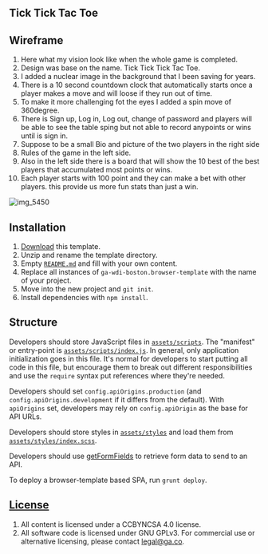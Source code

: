 ## Tick Tick Tac Toe ##

## Wireframe ##
<ol>
 <li>Here what my vision look like when the whole game is completed. </li>
 <li>Design was base on the name. Tick Tick Tick Tac Toe. </li>
 <li>I added a nuclear image in the background that I been saving for years.</li>
 <li>There is a 10 second countdown clock that automatically starts once a player makes a move and will loose if they run out of time.</li>
 <li>To make it more challenging fot the eyes I added a spin move of 360degree.</li>
 <li>There is Sign up, Log in, Log out, change of password and players will be able to see the table sping but not able to record anypoints or wins until is sign in.</li>
 <li>Suppose to be a small Bio and picture of the two players in the right side
 <li>Rules of the game in the left side. </li>
 <li>Also in the left side there is a board that will show the 10 best of the best players that accumulated most points or wins. </li>
 <li>Each player starts with 100 point and they can make a bet with other players. this provide us more fun stats than just a win. </li>
</ol>

![img_5450](https://user-images.githubusercontent.com/29930126/29295517-d0602c16-8122-11e7-8128-473d5ead4bc8.jpeg)



## Installation

1.  [Download](../../archive/master.zip) this template.
1.  Unzip and rename the template directory.
1.  Empty [`README.md`](README.md) and fill with your own content.
1.  Replace all instances of `ga-wdi-boston.browser-template` with the name of your project.
1.  Move into the new project and `git init`.
1.  Install dependencies with `npm install`.

## Structure

Developers should store JavaScript files in [`assets/scripts`](assets/scripts).
The "manifest" or entry-point is
[`assets/scripts/index.js`](assets/scripts/index.js). In general, only
application initialization goes in this file. It's normal for developers to
start putting all code in this file, but encourage them to break out different
responsibilities and use the `require` syntax put references where they're
needed.

Developers should set `config.apiOrigins.production` (and
`config.apiOrigins.development` if it differs from the default).  With
`apiOrigins` set, developers may rely on `config.apiOrigin` as the base for API
URLs.

Developers should store styles in [`assets/styles`](assets/styles) and load them
from [`assets/styles/index.scss`](assets/styles/index.scss).

Developers should use [getFormFields](forms.md) to retrieve form data to send to
an API.

To deploy a browser-template based SPA, run `grunt deploy`.



## [License](LICENSE)

1.  All content is licensed under a CC­BY­NC­SA 4.0 license.
1.  All software code is licensed under GNU GPLv3. For commercial use or
    alternative licensing, please contact legal@ga.co.
